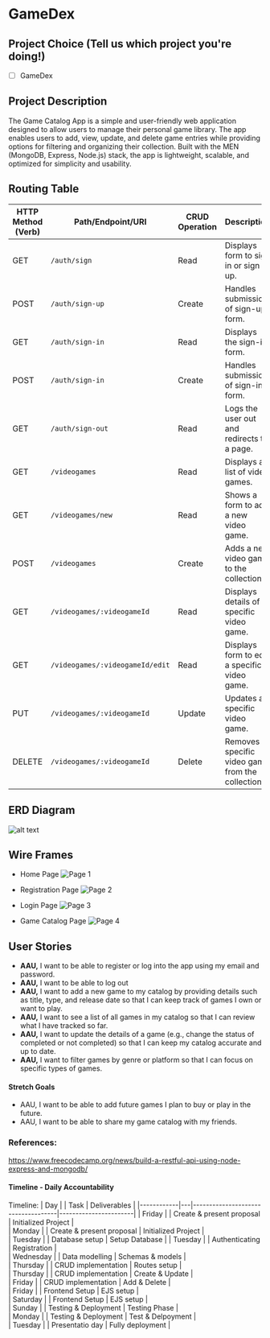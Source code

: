 # GameDex

## Project Choice (Tell us which project you're doing!)

- [ ] GameDex 

## Project Description 
The Game Catalog App is a simple and user-friendly web application designed to allow users to manage their personal game library. The app enables users to add, view, update, and delete game entries while providing options for filtering and organizing their collection. Built with the MEN (MongoDB, Express, Node.js) stack, the app is lightweight, scalable, and optimized for simplicity and usability.

## Routing Table

| HTTP Method (Verb) | Path/Endpoint/URI          | CRUD Operation | Description                                    |
|---------------------|---------------------------|----------------|------------------------------------------------|
| GET                 | `/auth/sign`             | Read           | Displays form to sign in or sign up.          |
| POST                | `/auth/sign-up`          | Create         | Handles submission of sign-up form.           |
| GET                 | `/auth/sign-in`          | Read           | Displays the sign-in form.                    |
| POST                | `/auth/sign-in`          | Create         | Handles submission of sign-in form.           |
| GET                 | `/auth/sign-out`         | Read           | Logs the user out and redirects to a page.    |
| GET                 | `/videogames`            | Read           | Displays a list of video games.               |
| GET                 | `/videogames/new`        | Read           | Shows a form to add a new video game.         |
| POST                | `/videogames`            | Create         | Adds a new video game to the collection.      |
| GET                 | `/videogames/:videogameId` | Read           | Displays details of a specific video game.    |
| GET                 | `/videogames/:videogameId/edit` | Read      | Displays form to edit a specific video game.  |
| PUT                 | `/videogames/:videogameId` | Update        | Updates a specific video game.                |
| DELETE              | `/videogames/:videogameId` | Delete        | Removes a specific video game from the collection. |



## ERD Diagram
![alt text](image.png)       

## Wire Frames
- Home Page
 ![Page 1](https://github.com/Jsalcedo19/GameDex/blob/main/public/Page1%202.jpg)

- Registration Page
 ![Page 2](https://github.com/Jsalcedo19/GameDex/blob/main/public/Page2%202.jpg)

- Login Page
![Page 3](https://github.com/Jsalcedo19/GameDex/blob/main/public/Page3%202.jpg)

- Game Catalog Page
![Page 4](https://github.com/Jsalcedo19/GameDex/blob/main/public/Page4%202.jpg)


## User Stories
- **AAU,** I want to be able to register or log into the app using my email and password.
- **AAU,** I want to be able to log out
- **AAU,** I want to add a new game to my catalog by providing details such as title, type, and release date so that I can keep track of games I own or want to play.
- **AAU,** I want to see a list of all games in my catalog so that I can review what I have tracked so far.
- **AAU,** I want to update the details of a game (e.g., change the status of completed or not completed) so that I can keep my catalog accurate and up to date.
- **AAU,** I want to filter games by genre or platform so that I can focus on specific types of games. 



#### Stretch Goals

- AAU, I want to be able to add future games I plan to buy or play in the future.
- AAU, I want to be able to share my game catalog with my friends.


### References:
https://www.freecodecamp.org/news/build-a-restful-api-using-node-express-and-mongodb/


#### Timeline - Daily Accountability

Timeline:
| Day        |   | Task                               | Deliverables          |
|------------|---|------------------------------------|-----------------------|
| Friday     |   | Create & present proposal          | Initialized Project   |                 
| Monday     |   | Create & present proposal          | Initialized Project   |                 
| Tuesday    |   | Database setup                     | Setup Database        | 
| Tuesday    |   | Authenticating                     | Registration          |   
| Wednesday  |   | Data modelling                     | Schemas & models      |                 
| Thursday   |   | CRUD implementation                | Routes setup          |                 
| Thursday   |   | CRUD implementation                | Create & Update       |                 
| Friday     |   | CRUD implementation                | Add & Delete          |                
| Friday     |   | Frontend Setup                     | EJS setup             |                 
| Saturday   |   | Frontend Setup                     | EJS setup             |                 
| Sunday     |   | Testing & Deployment               | Testing Phase         |                 
| Monday     |   | Testing & Deployment               | Test & Delpoyment     |                 
| Tuesday    |   | Presentatio day                    | Fully deployment      |                 
